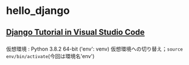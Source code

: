# hello_django

## [Django Tutorial in Visual Studio Code](https://code.visualstudio.com/docs/python/tutorial-django)

### 
仮想環境 : Python 3.8.2 64-bit ('env': venv)
仮想環境への切り替え；```source env/bin/activate```(今回は環境名'env')